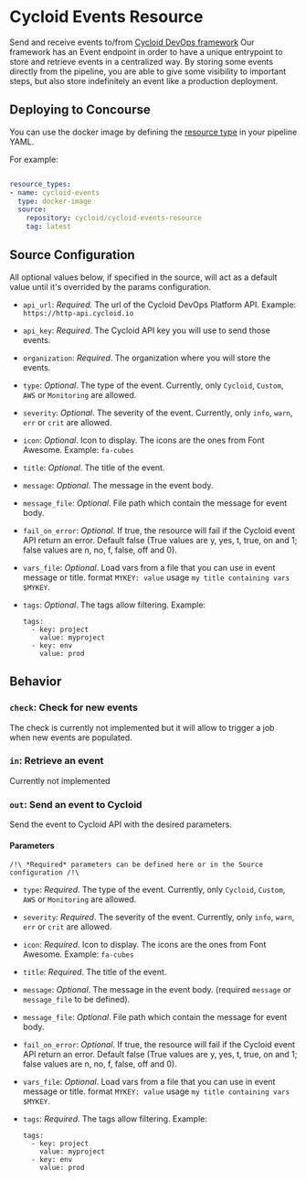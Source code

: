 # Cycloid Events Resource

Send and receive events to/from [Cycloid DevOps framework](https://www.cycloid.io/devops-framework)
Our framework has an Event endpoint in order to have a unique entrypoint to store and retrieve events in a centralized way.
By storing some events directly from the pipeline, you are able to give some visibility to important steps, but also store indefinitely an event like a production deployment.

## Deploying to Concourse

You can use the docker image by defining the [resource type](https://concourse-ci.org/resource-types.html) in your pipeline YAML.

For example:

```yaml

resource_types:
- name: cycloid-events
  type: docker-image
  source:
    repository: cycloid/cycloid-events-resource
    tag: latest
```

## Source Configuration

All optional values below, if specified in the source, will act as a default value until it's overrided by the params configuration.

* `api_url`: *Required.* The url of the Cycloid DevOps Platform API.
    Example: `https://http-api.cycloid.io`

* `api_key`: *Required*. The Cycloid API key you will use to send those events.

* `organization`: *Required*. The organization where you will store the events.

* `type`: *Optional*. The type of the event. Currently, only `Cycloid`, `Custom`, `AWS` or `Monitoring` are allowed.

* `severity`: *Optional*. The severity of the event. Currently, only `info`, `warn`, `err` or `crit` are allowed.

* `icon`: *Optional*. Icon to display. The icons are the ones from Font Awesome.
    Example: `fa-cubes`

* `title`: *Optional*. The title of the event.

* `message`: *Optional*. The message in the event body.

* `message_file`: *Optional*. File path which contain the message for event body.

* `fail_on_error`: *Optional*. If true, the resource will fail if the Cycloid event API return an error. Default false (True values are y, yes, t, true, on and 1; false values are n, no, f, false, off and 0).

* `vars_file`: *Optional*. Load vars from a file that you can use in event message or title. format `MYKEY: value` usage `my title containing vars $MYKEY`.

* `tags`: *Optional*. The tags allow filtering.
    Example:
    ```
    tags:
      - key: project
        value: myproject
      - key: env
        value: prod
    ```

## Behavior

### `check`: Check for new events

The check is currently not implemented but it will allow to trigger a job when new events are populated.

### `in`: Retrieve an event

Currently not implemented

### `out`: Send an event to Cycloid

Send the event to Cycloid API with the desired parameters.

#### Parameters

 ```
 /!\ *Required* parameters can be defined here or in the Source configuration /!\
 ```

* `type`: *Required*. The type of the event. Currently, only `Cycloid`, `Custom`, `AWS` or `Monitoring` are allowed.

* `severity`: *Required*. The severity of the event. Currently, only `info`, `warn`, `err` or `crit` are allowed.

* `icon`: *Required*. Icon to display. The icons are the ones from Font Awesome.
    Example: `fa-cubes`

* `title`: *Required*. The title of the event.

* `message`: *Optional*. The message in the event body. (required `message` or `message_file` to be defined).

* `message_file`: *Optional*. File path which contain the message for event body.

* `fail_on_error`: *Optional*. If true, the resource will fail if the Cycloid event API return an error. Default false (True values are y, yes, t, true, on and 1; false values are n, no, f, false, off and 0).

* `vars_file`: *Optional*. Load vars from a file that you can use in event message or title. format `MYKEY: value` usage `my title containing vars $MYKEY`.

* `tags`: *Required*. The tags allow filtering.
    Example:
    ```
    tags:
      - key: project
        value: myproject
      - key: env
        value: prod
    ```

